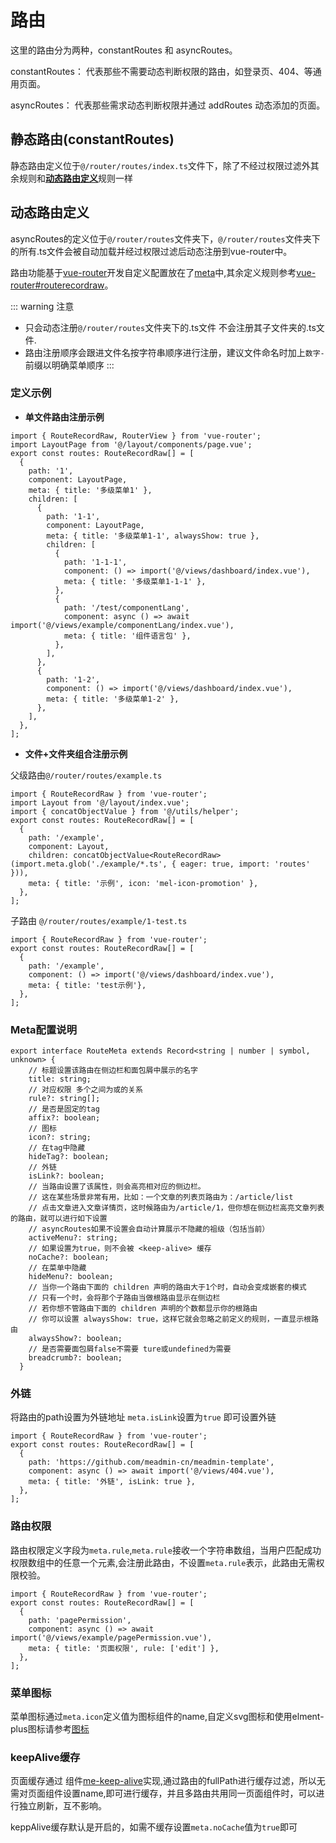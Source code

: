 # 路由

这里的路由分为两种，constantRoutes 和 asyncRoutes。

constantRoutes： 代表那些不需要动态判断权限的路由，如登录页、404、等通用页面。

asyncRoutes： 代表那些需求动态判断权限并通过 addRoutes 动态添加的页面。

## 静态路由(constantRoutes)

静态路由定义位于`@/router/routes/index.ts`文件下，除了不经过权限过滤外其余规则和[**动态路由定义**](#动态路由定义)规则一样

## 动态路由定义
asyncRoutes的定义位于`@/router/routes`文件夹下，`@/router/routes`文件夹下的所有.ts文件会被自动加载并经过权限过滤后动态注册到vue-router中。

路由功能基于[vue-router](https://router.vuejs.org/zh/introduction.html)开发自定义配置放在了[meta](#meta配置说明)中,其余定义规则参考[vue-router#routerecordraw](https://router.vuejs.org/zh/api/#routerecordraw)。

::: warning 注意
- 只会动态注册`@/router/routes`文件夹下的.ts文件 不会注册其子文件夹的.ts文件.
- 路由注册顺序会跟进文件名按字符串顺序进行注册，建议文件命名时加上`数字-`前缀以明确菜单顺序
:::

### 定义示例
- **单文件路由注册示例**

```
import { RouteRecordRaw, RouterView } from 'vue-router';
import LayoutPage from '@/layout/components/page.vue';
export const routes: RouteRecordRaw[] = [
  {
    path: '1',
    component: LayoutPage,
    meta: { title: '多级菜单1' },
    children: [
      {
        path: '1-1',
        component: LayoutPage,
        meta: { title: '多级菜单1-1', alwaysShow: true },
        children: [
          {
            path: '1-1-1',
            component: () => import('@/views/dashboard/index.vue'),
            meta: { title: '多级菜单1-1-1' },
          },
          {
            path: '/test/componentLang',
            component: async () => await import('@/views/example/componentLang/index.vue'),
            meta: { title: '组件语言包' },
          },
        ],
      },
      {
        path: '1-2',
        component: () => import('@/views/dashboard/index.vue'),
        meta: { title: '多级菜单1-2' },
      },
    ],
  },
];
```

- **文件+文件夹组合注册示例**
  
父级路由`@/router/routes/example.ts`
```
import { RouteRecordRaw } from 'vue-router';
import Layout from '@/layout/index.vue';
import { concatObjectValue } from '@/utils/helper';
export const routes: RouteRecordRaw[] = [
  {
    path: '/example',
    component: Layout,
    children: concatObjectValue<RouteRecordRaw>(import.meta.glob('./example/*.ts', { eager: true, import: 'routes' })),
    meta: { title: '示例', icon: 'mel-icon-promotion' },
  },
];
```
子路由 `@/router/routes/example/1-test.ts`
```
import { RouteRecordRaw } from 'vue-router';
export const routes: RouteRecordRaw[] = [
  {
    path: '/example',
    component: () => import('@/views/dashboard/index.vue'),
    meta: { title: 'test示例'},
  },
];
```
### Meta配置说明
```
export interface RouteMeta extends Record<string | number | symbol, unknown> {
    // 标题设置该路由在侧边栏和面包屑中展示的名字
    title: string;
    // 对应权限 多个之间为或的关系
    rule?: string[];
    // 是否是固定的tag
    affix?: boolean;
    // 图标
    icon?: string;
    // 在tag中隐藏
    hideTag?: boolean;
    // 外链
    isLink?: boolean;
    // 当路由设置了该属性，则会高亮相对应的侧边栏。
    // 这在某些场景非常有用，比如：一个文章的列表页路由为：/article/list
    // 点击文章进入文章详情页，这时候路由为/article/1，但你想在侧边栏高亮文章列表的路由，就可以进行如下设置
    // asyncRoutes如果不设置会自动计算展示不隐藏的祖级（包括当前）
    activeMenu?: string;
    // 如果设置为true，则不会被 <keep-alive> 缓存
    noCache?: boolean;
    // 在菜单中隐藏
    hideMenu?: boolean;
    // 当你一个路由下面的 children 声明的路由大于1个时，自动会变成嵌套的模式
    // 只有一个时，会将那个子路由当做根路由显示在侧边栏
    // 若你想不管路由下面的 children 声明的个数都显示你的根路由
    // 你可以设置 alwaysShow: true，这样它就会忽略之前定义的规则，一直显示根路由
    alwaysShow?: boolean;
    // 是否需要面包屑false不需要 ture或undefined为需要
    breadcrumb?: boolean;
  }
```

### 外链

将路由的path设置为外链地址 `meta.isLink`设置为`true` 即可设置外链

```
import { RouteRecordRaw } from 'vue-router';
export const routes: RouteRecordRaw[] = [
  {
    path: 'https://github.com/meadmin-cn/meadmin-template',
    component: async () => await import('@/views/404.vue'),
    meta: { title: '外链', isLink: true },
  },
];
```

### 路由权限

路由权限定义字段为`meta.rule`,`meta.rule`接收一个字符串数组，当用户匹配成功权限数组中的任意一个元素,会注册此路由，不设置`meta.rule`表示，此路由无需权限校验。

```
import { RouteRecordRaw } from 'vue-router';
export const routes: RouteRecordRaw[] = [
  {
    path: 'pagePermission',
    component: async () => await import('@/views/example/pagePermission.vue'),
    meta: { title: '页面权限', rule: ['edit'] },
  },
];
```

### 菜单图标

菜单图标通过`meta.icon`定义值为图标组件的name,自定义svg图标和使用elment-plus图标请参考[图标](/guide/icon.md)

### keepAlive缓存

页面缓存通过 组件[me-keep-alive](/guide/components/meKeepAlive.md)实现,通过路由的fullPath进行缓存过滤，所以无需对页面组件设置name,即可进行缓存，并且多路由共用同一页面组件时，可以进行独立刷新，互不影响。

keppAlive缓存默认是开启的，如需不缓存设置`meta.noCache`值为`true`即可
